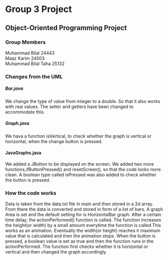 # Group 3 Project
## Object-Oriented Programming Project

### Group Members
Muhammad Bilal 24443  
Maaz Karim 24503  
Muhammad Bilal Taha 25132

### Changes from the UML  
##### Bar.java  
We change the type of value from integer to a double. So that it also works with real values. The setter and getters have been changed to accommodate this.

##### Graph.java
We hava a function isVertical, to check whether the graph is vertical or horizontal, when the change button is pressed.

#### JavaGraphs.java
We added a JButton to be displayed on the screen. We added two more functions,ifButtonPressed() and resetScreen(), so that the code looks more clean. A boolean type called isPressed was also added to check whether the button is pressed.


### How the code works
Data is taken from the data.txt file in main and then stored in a 2d array. From there the data is converted and stored in form of a list of bars. A graph Area is set and the default setting for is HorizontalBar graph. After a certain time delay, the actionPerformed() function is called. The function increases the height(or width) by a small amount everytime the function is called.This works as an animation.
Eventually the width(or height) reaches it maximum value that is calculated and then the animation stops.
When the button is pressed, a boolean value is set as true and then the function runs in the actionPerformed. The function first checks
whether it is horizontal or vertical and then changed the graph accordingly.
